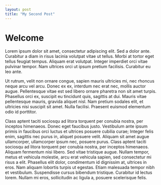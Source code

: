 ```yaml
---
layout: post
title: "My Second Post"
---
```


# Welcome

Lorem ipsum dolor sit amet, consectetur adipiscing elit. Sed a dolor ante. Curabitur a diam in risus lacinia volutpat vitae ut tellus. Morbi at tortor eget tellus feugiat tempus. Aliquam erat volutpat. Integer imperdiet orci vitae pulvinar tempor. Nam ultrices orci ut ipsum pretium facilisis. Curabitur eu leo ante.

Ut rutrum, velit non ornare congue, sapien mauris ultricies mi, nec rhoncus neque arcu vel arcu. Donec ex ex, interdum nec erat nec, mollis auctor augue. Pellentesque vitae est sed libero ornare pharetra non sit amet turpis. Phasellus orci ex, suscipit eu tincidunt quis, sagittis at dui. Mauris vitae pellentesque mauris, gravida aliquet nisl. Nam pretium sodales elit, et ultricies nisi suscipit sit amet. Nulla facilisi. Praesent euismod elementum odio id porttitor.
<!--more-->

Class aptent taciti sociosqu ad litora torquent per conubia nostra, per inceptos himenaeos. Donec eget faucibus justo. Vestibulum ante ipsum primis in faucibus orci luctus et ultrices posuere cubilia curae; Integer felis enim, sagittis nec purus in, aliquet posuere velit. Aliquam sit amet augue ullamcorper, ullamcorper ipsum nec, posuere purus. Class aptent taciti sociosqu ad litora torquent per conubia nostra, per inceptos himenaeos. Aliquam fermentum nisi libero. Sed vitae tristique augue. Nullam tempor, metus et vehicula molestie, arcu erat vehicula sapien, sed consectetur mi risus a elit. Phasellus elit dolor, condimentum id dignissim at, ultrices in eros. Nam aliquam lobortis turpis ut egestas. Etiam malesuada tempor nibh et vestibulum. Suspendisse cursus bibendum tristique. Curabitur id lectus lorem. Nullam mi eros, sollicitudin ac ligula a, posuere scelerisque felis.
